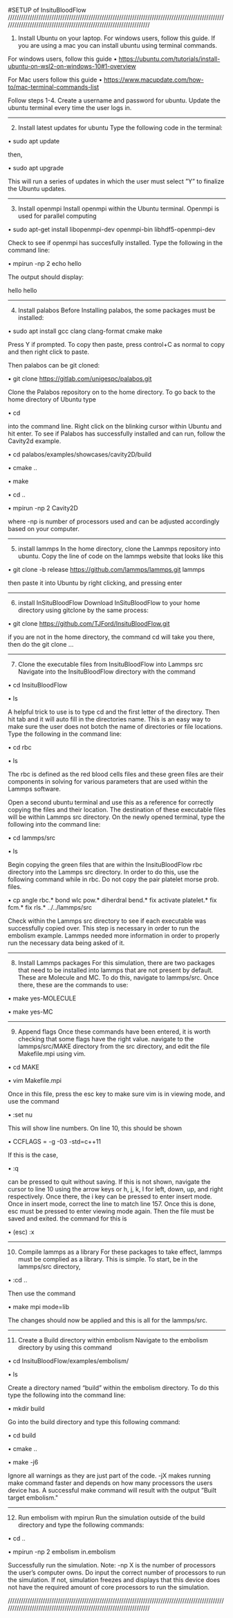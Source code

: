 #SETUP of InsituBloodFlow
////////////////////////////////////////////////////////////////////////////////////////////////////////////////////////////////////////////////////////////////////
1. Install Ubuntu on your laptop.
For windows users, follow this guide. If you are using a mac you can install ubuntu using terminal
commands.

For windows users, follow this guide
• https://ubuntu.com/tutorials/install-ubuntu-on-wsl2-on-windows-10#1-overview

For Mac users follow this guide
• https://www.macupdate.com/how-to/mac-terminal-commands-list

Follow steps 1-4. Create a username and password for ubuntu. Update the ubuntu terminal
every time the user logs in.

--------------------------------------------------------------------------------------------------------------------------------------------------------------------
2. Install latest updates for ubuntu
Type the following code in the terminal:

• sudo apt update

then,

• sudo apt upgrade

This will run a series of updates in which the user must select ”Y” to finalize the Ubuntu updates.

--------------------------------------------------------------------------------------------------------------------------------------------------------------------
3. Install openmpi
Install openmpi within the Ubuntu terminal. Openmpi is used for parallel computing

• sudo apt-get install libopenmpi-dev openmpi-bin libhdf5-openmpi-dev

Check to see if openmpi has succesfully installed. Type the following in the command line:

• mpirun -np 2 echo hello

The output should display:

hello
hello

--------------------------------------------------------------------------------------------------------------------------------------------------------------------
4. Install palabos
Before Installing palabos, the some packages must be installed:

• sudo apt install gcc clang clang-format cmake make

Press Y if prompted. To copy then paste, press control+C as normal to copy and then right click to paste.

Then palabos can be git cloned:

• git clone https://gitlab.com/unigespc/palabos.git

Clone the Palabos repository on to the home directory. To go back to the
home directory of Ubuntu type

• cd

 into the command line. Right click on the blinking cursor
within Ubuntu and hit enter. To see if Palabos has successfully installed and can run, follow the Cavity2d example.

• cd palabos/examples/showcases/cavity2D/build

• cmake ..

• make

• cd ..

• mpirun -np 2 Cavity2D

where -np is number of processors used and can be adjusted accordingly based on your computer.

--------------------------------------------------------------------------------------------------------------------------------------------------------------------
5. install lammps
In the home directory, clone the Lammps repository into ubuntu. Copy the line of code on the
lammps website that looks like this

• git clone -b release https://github.com/lammps/lammps.git lammps

then paste it into Ubuntu by right clicking, and pressing enter

--------------------------------------------------------------------------------------------------------------------------------------------------------------------
6. install InSituBloodFlow
Download InSituBloodFlow to your home directory using gitclone by the same process:

• git clone https://github.com/TJFord/InsituBloodFlow.git

if you are not in the home directory, the command cd will take you there, then do the git clone ...

--------------------------------------------------------------------------------------------------------------------------------------------------------------------
7. Clone the executable files from InsituBloodFlow into Lammps src
Navigate into the InsituBloodFlow directory with the command

• cd InsituBloodFlow

• ls

A helpful trick to use is to
type cd and the first letter of the directory. Then hit tab and it will auto fill in the directories
name. This is an easy way to make sure the user does not botch the name of directories or file
locations.
Type the following in the command line:

• cd rbc

• ls

The rbc is defined as the red blood cells files and these green
files are their components in solving for various parameters that are used within the Lammps
software.

Open a second ubuntu terminal and use this as a reference for correctly copying the files and
their location. The destination of these executable files will be within Lammps src directory. On
the newly opened terminal, type the following into the command line:

• cd lammps/src

• ls

Begin copying the green files that are within the InsituBloodFlow rbc directory into
the Lammps src directory. In order to do this, use the following command while in rbc. Do not copy the
pair platelet morse prob. files.

• cp angle rbc.* bond wlc pow.* diherdral bend.* fix activate platelet.* fix fcm.* fix rls.* ../../lammps/src

Check within the Lammps src directory to see if each executable was successfully copied over. This step is necessary in order to run the embolism example. Lammps
needed more information in order to properly run the necessary data being asked of it.

--------------------------------------------------------------------------------------------------------------------------------------------------------------------
8. Install Lammps packages
For this simulation, there are two packages that need to be installed into lammps that are not
present by default. These are Molecule and MC. To do this, navigate to lammps/src. Once there,
these are the commands to use:

• make yes-MOLECULE

• make yes-MC

--------------------------------------------------------------------------------------------------------------------------------------------------------------------
9. Append flags
Once these commands have been entered, it is worth checking that some flags have the right
value. navigate to the lammps/src/MAKE directory from the src directory, and edit the file
Makefile.mpi using vim.

• cd MAKE

• vim Makefile.mpi

Once in this file, press the esc key to make sure vim is in viewing mode, and use the command

• :set nu

This will show line numbers. On line 10, this should be shown

• CCFLAGS =        -g -03 -std=c++11

If this is the case,

• :q

can be pressed to quit without saving.
If this is not shown, navigate the cursor to line 10 using the arrow keys or h, j, k, l for left, down,
up, and right respectively. Once there, the i key can be pressed to enter insert mode. Once in
insert mode, correct the line to match line 157.
Once this is done, esc must be pressed to enter viewing mode again. Then the file must be saved
and exited. the command for this is

• (esc) :x

--------------------------------------------------------------------------------------------------------------------------------------------------------------------
10. Compile lammps as a library
For these packages to take effect, lammps must be complied as a library. This is simple. To
start, be in the lammps/src directory,

• :cd ..

Then use the command

• make mpi mode=lib

The changes should now be applied and this is all for the lammps/src.

--------------------------------------------------------------------------------------------------------------------------------------------------------------------
11. Create a Build directory within embolism
Navigate to the embolism directory by using this command

• cd InsituBloodFlow/examples/embolism/

• ls

Create a directory named “build” within the embolism directory. To do this type the following
into the command line:

• mkdir build

Go into the build directory and type this following command:

• cd build

• cmake ..

• make -j6

Ignore all warnings as they are just
part of the code. -jX makes running make command faster and depends on how many processors
the users device has. A successful make command will result with the output ”Built target
embolism."

--------------------------------------------------------------------------------------------------------------------------------------------------------------------
12. Run embolism with mpirun
Run the simulation outside of the build directory and type the following commands:

• cd ..

• mpirun -np 2 embolism in.embolism

Successfully run the simulation. Note: -np X is the number of processors the user’s computer
owns. Do input the correct number of processors to run the simulation. If not, simulation freezes
and displays that this device does not have the required amount of core processors to run the
simulation.

////////////////////////////////////////////////////////////////////////////////////////////////////////////////////////////////////////////////////////////////////
